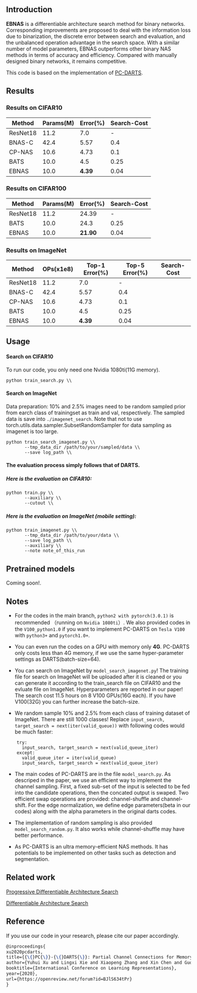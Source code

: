 ## Introduction
**EBNAS** is a differentiable architecture search method for binary networks. Corresponding improvements are proposed to deal with the information loss due to binarization, the discrete error between search and evaluation, and the unbalanced operation advantage in the search space. With a similar number of model parameters, EBNAS outperforms other binary NAS methods in terms of accuracy and efficiency. Compared with manually designed binary networks, it remains competitive.

This code is based on the implementation of  [PC-DARTS](https://github.com/yuhuixu1993/PC-DARTS).

## Results
### Results on CIFAR10
Method | Params(M) | Error(%)| Search-Cost
--- | --- | --- | ---
ResNet18 | 11.2 | 7.0 | -
BNAS-C  | 42.4 | 5.57 | 0.4
CP-NAS | 10.6 | 4.73 | 0.1
BATS  | 10.0 | 4.5 | 0.25
EBNAS    | 10.0 | **4.39** |0.04

### Results on CIFAR100
Method | Params(M) | Error(%)| Search-Cost
--- | --- | --- | ---
ResNet18 | 11.2 | 24.39 | -
BATS  | 10.0 | 24.3 | 0.25
EBNAS    | 10.0 | **21.90** |0.04

### Results on ImageNet
Method | OPs(x1e8) |Top-1 Error(%)|Top-5 Error(%)| Search-Cost
--- | --- | --- | --- | ---
ResNet18 | 11.2 | 7.0 | -
BNAS-C  | 42.4 | 5.57 | 0.4
CP-NAS | 10.6 | 4.73 | 0.1
BATS  | 10.0 | 4.5 | 0.25
EBNAS    | 10.0 | **4.39** |0.04

## Usage
#### Search on CIFAR10

To run our code, you only need one Nvidia 1080ti(11G memory).
```
python train_search.py \\
```
#### Search on ImageNet

Data preparation: 10% and 2.5% images need to be random sampled prior from earch class of trainingset as train and val, respectively. The sampled data is save into `./imagenet_search`.
Note that not to use torch.utils.data.sampler.SubsetRandomSampler for data sampling as imagenet is too large.
```
python train_search_imagenet.py \\
       --tmp_data_dir /path/to/your/sampled/data \\
       --save log_path \\
```
#### The evaluation process simply follows that of DARTS.

##### Here is the evaluation on CIFAR10:

```
python train.py \\
       --auxiliary \\
       --cutout \\
```

##### Here is the evaluation on ImageNet (mobile setting):
```
python train_imagenet.py \\
       --tmp_data_dir /path/to/your/data \\
       --save log_path \\
       --auxiliary \\
       --note note_of_this_run
```
## Pretrained models
Coming soon!.

## Notes
- For the codes in the main branch, `python2 with pytorch(3.0.1)` is recommended （running on `Nvidia 1080ti`）. We also provided codes in the `V100_python1.0` if you want to implement PC-DARTS on `Tesla V100` with `python3+` and `pytorch1.0+`.

- You can even run the codes on a GPU with memory only **4G**. PC-DARTS only costs less than 4G memory, if we use the same hyper-parameter settings as DARTS(batch-size=64).

- You can search on ImageNet by `model_search_imagenet.py`! The training file for search on ImageNet will be uploaded after it is cleaned or you can generate it according to the train_search file on CIFAR10 and the evluate file on ImageNet. Hyperparameters are reported in our paper! The search cost 11.5 hours on 8 V100 GPUs(16G each). If you have V100(32G) you can further increase the batch-size.  

- We random sample 10% and 2.5% from each class of training dataset of ImageNet. There are still 1000 classes! Replace `input_search, target_search = next(iter(valid_queue))` with following codes would be much faster:

```
    try:
      input_search, target_search = next(valid_queue_iter)
    except:
      valid_queue_iter = iter(valid_queue)
      input_search, target_search = next(valid_queue_iter)
```

- The main codes of PC-DARTS are in the file `model_search.py`. As descriped in the paper, we use an efficient way to implement the channel sampling. First, a fixed sub-set of the input is selected to be fed into the candidate operations, then the concated output is swaped. Two efficient swap operations are provided: channel-shuffle and channel-shift. For the edge normalization, we define edge parameters(beta in our codes) along with the alpha parameters in the original darts codes. 

- The implementation of random sampling is also provided `model_search_random.py`. It also works while channel-shuffle may have better performance.

- As PC-DARTS is an ultra memory-efficient NAS methods. It has potentials to be implemented on other tasks such as detection and segmentation.

## Related work

[Progressive Differentiable Architecture Search](https://github.com/chenxin061/pdarts)

[Differentiable Architecture Search](https://github.com/quark0/darts)
## Reference

If you use our code in your research, please cite our paper accordingly.
```Latex
@inproceedings{
xu2020pcdarts,
title={{\{}PC{\}}-{\{}DARTS{\}}: Partial Channel Connections for Memory-Efficient Architecture Search},
author={Yuhui Xu and Lingxi Xie and Xiaopeng Zhang and Xin Chen and Guo-Jun Qi and Qi Tian and Hongkai Xiong},
booktitle={International Conference on Learning Representations},
year={2020},
url={https://openreview.net/forum?id=BJlS634tPr}
}
